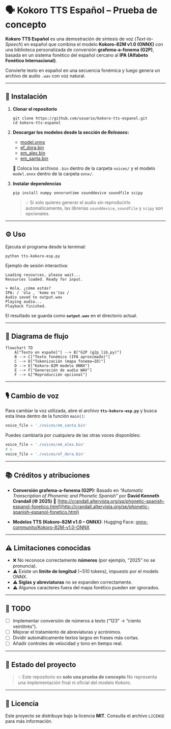 # 🗣️ Kokoro TTS Español – Prueba de concepto

**Kokoro TTS Español** es una demostración de síntesis de voz (*Text-to-Speech*) en español que combina el modelo **Kokoro-82M v1.0 (ONNX)** con una biblioteca personalizada de conversión **grafema-a-fonema (G2P)**, basada en un sistema fonético del español cercano al **IPA (Alfabeto Fonético Internacional)**. 

Convierte texto en español en una secuencia fonémica y luego genera un archivo de audio `.wav` con voz natural.

---

## 🚀 Instalación

1. **Clonar el repositorio**
   ```
   git clone https://github.com/usuario/kokoro-tts-espanol.git
   cd kokoro-tts-espanol
   ```

2. **Descargar los modelos desde la sección de *Releases*:**

   * [model.onnx](https://github.com/Topping1/Kokoro-TTS-spanish/releases/download/alpha_v1/model.onnx)
   * [ef_dora.bin](https://github.com/Topping1/Kokoro-TTS-spanish/releases/download/alpha_v1/ef_dora.bin)
   * [em_alex.bin](https://github.com/Topping1/Kokoro-TTS-spanish/releases/download/alpha_v1/em_alex.bin)
   * [em_santa.bin](https://github.com/Topping1/Kokoro-TTS-spanish/releases/download/alpha_v1/em_santa.bin)

   📁 Coloca los archivos `.bin` dentro de la carpeta `voices/` y el modelo `model.onnx` dentro de la carpeta `onnx/`.

3. **Instalar dependencias**

   ```
   pip install numpy onnxruntime sounddevice soundfile scipy
   ```

   > 💡 Si solo quieres generar el audio sin reproducirlo automáticamente, las librerías `sounddevice`, `soundfile` y `scipy` son opcionales.

---

## ⚙️ Uso

Ejecuta el programa desde la terminal:

```
python tts-kokoro-esp.py
```

Ejemplo de sesión interactiva:

```
Loading resources, please wait...
Resources loaded. Ready for input.

> Hola, ¿cómo estás?
IPA: / ˈola , ˈkomo esˈtas /
Audio saved to output.wav
Playing audio...
Playback finished.
```

El resultado se guarda como **`output.wav`** en el directorio actual.

---

## 🧩 Diagrama de flujo

```mermaid
flowchart TD
    A["Texto en español"] --> B["G2P (g2p_lib.py)"]
    B --> C["Texto fonémico (IPA aproximado)"]
    C --> D["Tokenización (mapa fonema→ID)"]
    D --> E["Kokoro-82M modelo ONNX"]
    E --> F["Generación de audio WAV"]
    F --> G["Reproducción opcional"]
```

---

## 🎙️ Cambio de voz

Para cambiar la voz utilizada, abre el archivo **`tts-kokoro-esp.py`** y busca esta línea dentro de la función `main()`:

```python
voice_file = './voices/em_santa.bin'
```

Puedes cambiarla por cualquiera de las otras voces disponibles:

```python
voice_file = './voices/em_alex.bin'
# o
voice_file = './voices/ef_dora.bin'
```

---

## 📚 Créditos y atribuciones

* **Conversión grafema-a-fonema (G2P):**
  Basado en *“Automatic Transcription of Phonemic and Phonetic Spanish”*
  por **David Kenneth Crandall (© 2025)**
  🔗 [http://crandall.altervista.org/sp/phonetic-spanish-espanol-fonetico.html](http://crandall.altervista.org/sp/phonetic-spanish-espanol-fonetico.html)

* **Modelos TTS (Kokoro-82M v1.0 – ONNX):**
  Hugging Face: [onnx-community/Kokoro-82M-v1.0-ONNX](https://huggingface.co/onnx-community/Kokoro-82M-v1.0-ONNX)

---

## ⚠️ Limitaciones conocidas

* ❌ No reconoce correctamente **números** (por ejemplo, “2025” no se pronuncia).
* ⚠️ Existe un **límite de longitud** (~510 tokens), impuesto por el modelo ONNX.
* ⚠️ **Siglas y abreviaturas** no se expanden correctamente.
* ⚠️ Algunos caracteres fuera del mapa fonético pueden ser ignorados.

---

## 🧭 TODO

* [ ] Implementar conversión de números a texto (“123” → “ciento veintitrés”).
* [ ] Mejorar el tratamiento de abreviaturas y acrónimos.
* [ ] Dividir automáticamente textos largos en frases más cortas.
* [ ] Añadir controles de velocidad y tono en tiempo real.

---

## 🧪 Estado del proyecto

> 💡 Este repositorio es **solo una prueba de concepto**
> No representa una implementación final ni oficial del modelo Kokoro.

---

## 📄 Licencia

Este proyecto se distribuye bajo la licencia **MIT**.
Consulta el archivo `LICENSE` para más información.

